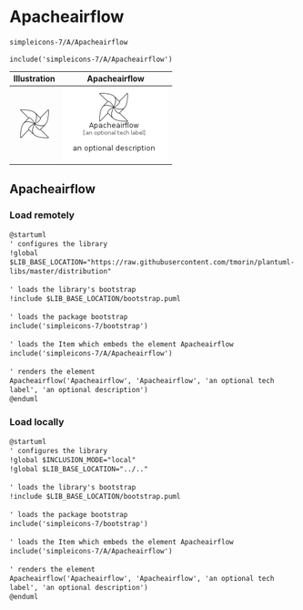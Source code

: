 # Apacheairflow


```text
simpleicons-7/A/Apacheairflow
```

```text
include('simpleicons-7/A/Apacheairflow')
```



| Illustration | Apacheairflow |
| :---: | :---: |
| ![illustration for Illustration](../../simpleicons-7/A/Apacheairflow.png) | ![illustration for Apacheairflow](../../simpleicons-7/A/Apacheairflow.Local.png) |




## Apacheairflow

### Load remotely
```plantuml
@startuml
' configures the library
!global $LIB_BASE_LOCATION="https://raw.githubusercontent.com/tmorin/plantuml-libs/master/distribution"

' loads the library's bootstrap
!include $LIB_BASE_LOCATION/bootstrap.puml

' loads the package bootstrap
include('simpleicons-7/bootstrap')

' loads the Item which embeds the element Apacheairflow
include('simpleicons-7/A/Apacheairflow')

' renders the element
Apacheairflow('Apacheairflow', 'Apacheairflow', 'an optional tech label', 'an optional description')
@enduml
```

### Load locally
```plantuml
@startuml
' configures the library
!global $INCLUSION_MODE="local"
!global $LIB_BASE_LOCATION="../.."

' loads the library's bootstrap
!include $LIB_BASE_LOCATION/bootstrap.puml

' loads the package bootstrap
include('simpleicons-7/bootstrap')

' loads the Item which embeds the element Apacheairflow
include('simpleicons-7/A/Apacheairflow')

' renders the element
Apacheairflow('Apacheairflow', 'Apacheairflow', 'an optional tech label', 'an optional description')
@enduml
```

